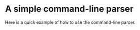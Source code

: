 # A simple command-line parser
Here is a quick example of how to use the command-line parser.

```java

````